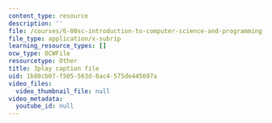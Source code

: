 ```yaml
---
content_type: resource
description: ''
file: /courses/6-00sc-introduction-to-computer-science-and-programming-spring-2011/1b88cb07f505563d8ac4575de445697a_GmkRmETGghw.vtt
file_type: application/x-subrip
learning_resource_types: []
ocw_type: OCWFile
resourcetype: Other
title: 3play caption file
uid: 1b88cb07-f505-563d-8ac4-575de445697a
video_files:
  video_thumbnail_file: null
video_metadata:
  youtube_id: null
---
```

